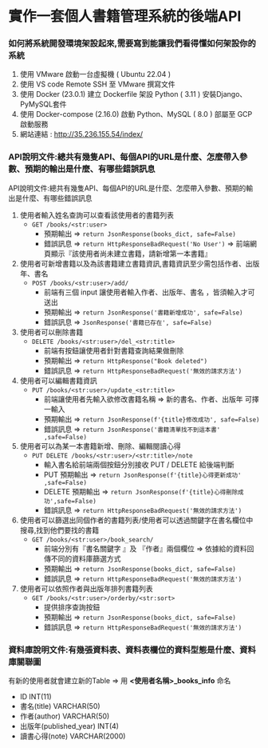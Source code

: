 # 實作一套個人書籍管理系統的後端API

### 如何將系統開發環境架設起來,需要寫到能讓我們看得懂如何架設你的系統
1. 使用 VMware 啟動一台虛擬機 ( Ubuntu 22.04 )
2. 使用 VS code Remote SSH 至 VMware 撰寫文件
3. 使用 Docker (23.0.1) 建立 Dockerfile 架設 Python ( 3.11 ) 安裝Django、PyMySQL套件
4. 使用 Docker-compose (2.16.0) 啟動 Python、MySQL ( 8.0 ) 部屬至 GCP 啟動服務
5. 網站連結 : <http://35.236.155.54/index/>

### API說明文件:總共有幾隻API、每個API的URL是什麼、怎麼帶入參數、預期的輸出是什麼、有哪些錯誤訊息

API說明文件:總共有幾隻API、每個API的URL是什麼、怎麼帶入參數、預期的輸出是什麼、有哪些錯誤訊息

1. 使用者輸入姓名查詢可以查看該使用者的書籍列表
    - `GET /books/<str:user>`
        - 預期輸出 ⇒ `return JsonResponse(books_dict, safe=False)`
        - 錯誤訊息 ⇒ `return HttpResponseBadRequest('No User')` ⇒ 前端網頁顯示『該使用者尚未建立書籍，請新增第一本書籍』
2. 使用者可新增書籍以及為該書籍建立書籍資訊,書籍資訊至少需包括作者、出版年、書名 
    - `POST /books/<str:user>/add/`
        - 前端有三個 input 讓使用者輸入作者、出版年、書名 ，皆須輸入才可送出
        - 預期輸出 ⇒ `return JsonResponse('書籍新增成功', safe=False)`
        - 錯誤訊息 ⇒ `JsonResponse('書籍已存在', safe=False)`
3. 使用者可以刪除書籍
    - `DELETE /books/<str:user>/del_<str:title>`
        - 前端有按鈕讓使用者針對書籍查詢結果做刪除
        - 預期輸出 ⇒ `return HttpResponse("Book deleted")`
        - 錯誤訊息 ⇒ `return HttpResponseBadRequest('無效的請求方法')`
4. 使用者可以編輯書籍資訊
    - `PUT /books/<str:user>/update_<str:title>`
        - 前端讓使用者先輸入欲修改書籍名稱 ⇒ 新的書名、作者、出版年 可擇一輸入
        - 預期輸出 ⇒ `return JsonResponse(f'{title}修改成功', safe=False)`
        - 錯誤訊息 ⇒ `return JsonResponse('書籍清單找不到這本書' ,safe=False)`
5. 使用者可以為某一本書籍新增、刪除、編輯閱讀心得
    - `PUT DELETE /books/<str:user>/<str:title>/note`
        - 輸入書名給前端兩個按鈕分別接收 PUT / DELETE 給後端判斷
        - PUT 預期輸出 ⇒ `return JsonResponse(f'{title}心得更新成功' ,safe=False)`
        - DELETE 預期輸出 ⇒ `return JsonResponse(f'{title}心得刪除成功',safe=False)`
        - 錯誤訊息 ⇒ `return HttpResponseBadRequest('無效的請求方法')`
6. 使用者可以篩選出同個作者的書籍列表/使用者可以透過關鍵字在書名欄位中搜尋,找到他們要找的書籍
    - `GET /books/<str:user>/book_search/`
        - 前端分別有『書名關鍵字 』及 『作者』兩個欄位 ⇒ 依據給的資料回傳不同的資料庫篩選方式
        - 預期輸出 ⇒ `return JsonResponse(books_dict, safe=False)`
        - 錯誤訊息 ⇒ `return HttpResponseBadRequest('無效的請求方法')`
7. 使用者可以依照作者與出版年排列書籍列表
    - `GET /books/<str:user>/orderby/<str:sort>`
        - 提供排序查詢按鈕
        - 預期輸出 ⇒ `return JsonResponse(books_dict, safe=False)`
        - 錯誤訊息 ⇒ `return HttpResponseBadRequest('無效的請求方法')`
  
### 資料庫說明文件:有幾張資料表、資料表欄位的資料型態是什麼、資料庫關聯圖
  有新的使用者就會建立新的Table ⇒ 用 **<使用者名稱>_books_info** 命名
  - ID INT(11)
  - 書名(title) VARCHAR(50)
  - 作者(author) VARCHAR(50)
  - 出版年(published_year) INT(4)
  - 讀書心得(note) VARCHAR(2000)
